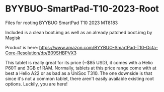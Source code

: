 # BYYBUO-SmartPad-T10-2023-Root
Files for rooting BYYBUO SmartPad T10 2023 MT8183

Included is a clean boot.img as well as an already patched boot.img by Magisk

Product is here: https://www.amazon.com/BYYBUO-SmartPad-T10-Octa-Core-Resolution/dp/B09SHBPVX3

This tablet is really great for its price (~$85 USD), it comes with a Helio P60T and 3GB of RAM. Normally, tablets at this price range come with at best a Helio A22 or as bad as a UniSoc T310.
The one downside is that since it's not a common tablet, there aren't easily available existing root options. Luckily, you are here!
